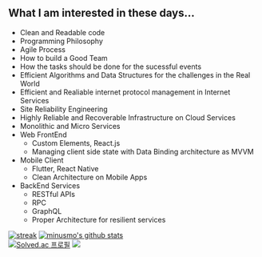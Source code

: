 ## What I am interested in these days...
- Clean and Readable code
- Programming Philosophy
- Agile Process
- How to build a Good Team
- How the tasks should be done for the sucessful events
- Efficient Algorithms and Data Structures for the challenges in the Real World
- Efficient and Realiable internet protocol management in Internet Services
- Site Reliability Engineering
- Highly Reliable and Recoverable Infrastructure on Cloud Services
- Monolithic and Micro Services
- Web FrontEnd
  - Custom Elements, React.js
  - Managing client side state with Data Binding architecture as MVVM
- Mobile Client
  - Flutter, React Native
  - Clean Architecture on Mobile Apps
- BackEnd Services
  - RESTful APIs
  - RPC
  - GraphQL
  - Proper Architecture for resilient services


[![streak](https://github-readme-streak-stats.herokuapp.com/?user=minusmo&theme=java-dark)](https://github.com/minusmo) 
[![minusmo's github stats](https://github-readme-stats.vercel.app/api?username=minusmo&show_icons=true&theme=codeSTACKr)](https://github.com/minusmo)  
[![Solved.ac
프로필](http://mazassumnida.wtf/api/v2/generate_badge?boj=minusmo)](https://solved.ac/minusmo) 
<img src="http://mazandi.herokuapp.com/api?handle=minusmo&theme=cold"/>
